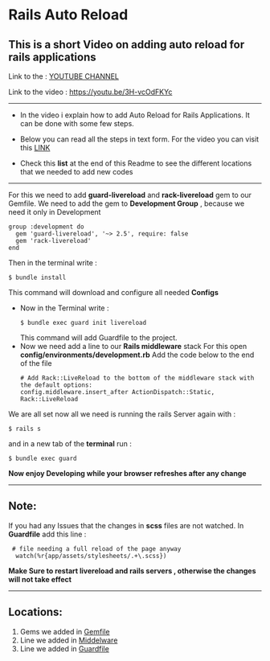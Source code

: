 # Rails Auto Reload

This is a short Video on **adding auto reload for rails applications**
-------------------------
Link to the : [YOUTUBE CHANNEL](https://www.youtube.com/channel/UC9j6pieJxlXmpq0k7kV1VDg)

Link to the video : https://youtu.be/3H-vcOdFKYc

-------------------------------------------

* In the video i explain how to add Auto Reload for Rails     Applications.
It can be done with some few steps.

* Below you can read all the steps in text form.
For the video you can visit this [LINK](https://youtu.be/3H-vcOdFKYc)

* Check this **list** at the end of this Readme to see the different locations that we needed to add new codes


---------------------------------------

  For this we need to add **guard-livereload** and **rack-livereload** gem to our Gemfile.
  We need to add the gem to **Development Group** , because we need it only in Development
  ```
  group :development do
    gem 'guard-livereload', '~> 2.5', require: false
    gem 'rack-livereload'
  end
  ```
  Then in the terminal write :
  ```
  $ bundle install
  ```
  This command will download and configure all needed **Configs**
* Now in the Terminal write :
  ```
  $ bundle exec guard init livereload
  ```
  This command will add Guardfile to the project.
* Now we need add a line to our **Rails middleware** stack
  For this open **config/environments/development.rb**
  Add the code below to the end of the file
  ```
  # Add Rack::LiveReload to the bottom of the middleware stack with the default options:
  config.middleware.insert_after ActionDispatch::Static, Rack::LiveReload
  ```

We are all set now all we need is running the rails Server again with :

```
$ rails s
```

and in a new tab of the **terminal** run :

```
$ bundle exec guard
```

**Now enjoy Developing while your browser refreshes after any change**

-----------------------------------

## Note:
If you had any Issues that the changes in **scss** files are not watched.
In **Guardfile** add this line :
```
 # file needing a full reload of the page anyway
  watch(%r{app/assets/stylesheets/.+\.scss})
```

**Make Sure to restart livereload and rails servers , otherwise the changes will not take effect**


------------------------------------------------------

## Locations:

1. Gems we added in [Gemfile](https://github.com/k97-Media/railsAutoReload/blob/39a29dfcf8692118008be663bbb29ee069d55449/Gemfile#L47)
2. Line we added in [Middelware](https://github.com/k97-Media/railsAutoReload/blob/39a29dfcf8692118008be663bbb29ee069d55449/config/environments/development.rb#L82)
3. Line we added in [Guardfile](https://github.com/k97-Media/railsAutoReload/blob/39a29dfcf8692118008be663bbb29ee069d55449/Guardfile#L57)




